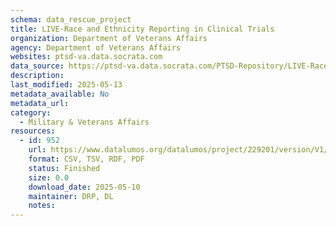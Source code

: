 ```yaml
---
schema: data_rescue_project 
title: LIVE-Race and Ethnicity Reporting in Clinical Trials
organization: Department of Veterans Affairs
agency: Department of Veterans Affairs
websites: ptsd-va.data.socrata.com
data_source: https://ptsd-va.data.socrata.com/PTSD-Repository/LIVE-Race-and-Ethnicity-Reporting-in-Clinical-Tria/fvj5-xmuk
description: 
last_modified: 2025-05-13
metadata_available: No
metadata_url: 
category:
  - Military & Veterans Affairs 
resources:
  - id: 952
    url: https://www.datalumos.org/datalumos/project/229201/version/V1/view
    format: CSV, TSV, RDF, PDF
    status: Finished
    size: 0.0
    download_date: 2025-05-10
    maintainer: DRP, DL
    notes: 
---
```

